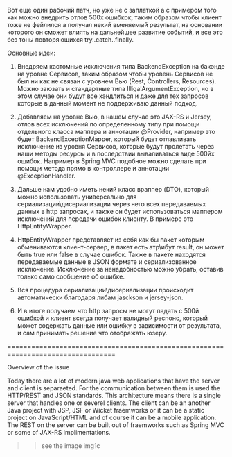 Вот еще один рабочий патч, но уже не с заплаткой а с примером  того как можно внедрить отлов 500х ошибкок, таким образом чтобы клиент тоже не фейлился а получал некий вменяемый результат, на основании которого он сможет влиять на дальнейшее развитие событий, и все это без тоны повторяющихся try..catch..finally.

Основные идеи:

1.	Внедряем кастомные исключения типа BackendException на бакэнде на уровне Сервисов, таким образом чтобы уровень Сервисов не был ни как не связан с уровнем Вью (Rest, Controllers, Resources). Можно заюзать и стандартные типа IlligalArgumentException, но в этом случае они будут все хэндлиться и даже для тех запросов которые в данный момент не поддерживаю данный подход.

2.	Добавляем на уровне  Вью, в нашем случае это JAX-RS и Jersey, отлов всех исключений по определенному типу при помощи отдельного класса маппера и аннотации @Provider, например это будет BackendExceptionMapper, который будет отлавливать исключение из уровня Сервисов, которые будут пролетать через наши методы ресурсы и в последствии вываливаться виде 500йх ошибок. Например в Spring MVC подобное можно сделать при помощи метода прямо в контроллере и аннотации @ExceptionHandler.

3.	Дальше нам удобно иметь некий класс враппер (DTO), который можно использовать универсально для сериализации\дисериализации через него всех передаваемых данных в http запросах, и также он будет использоваться маппером исключений для передачи ошибок клиенту. В примере это HttpEntityWrapper.

4.	HttpEntityWrapper представляет из себя как бы пакет которым обмениваются клиент-сервер, в пакет есть атр\ибут result, он может быть true или false в случае ошибок. Также в пакете находятся передаваемые данные в JSON формате и сериализованное исключение. Исключение за ненадобностью можно убрать, оставив только само сообщение об ошибке. 

5.	Вся процедура сериализации\дисериализации происходит автоматически благодаря либам jasckson и jersey-json.

6.	И в итоге получаем что http запросы не могут падать с 500й ошибкой и клиент всегда получает валидный респонс, который может содержать данные или ошибку в зависимости от результата, и сам принимать решение что отображать юзеру.

=================================================================================

Overview of the issue

Today there are a lot of modern java web applications that have the server and client is separaeted. For the communication between them is used the HTTP/REST and JSON standards. This architecture means there is a single server that handles one or severel clients. The client can be an another Java project with JSP, JSF or Wicket fraemworks or it can be a static project on JavaScript/HTML and of course it can be a mobile application.
The REST on the server can be built out of fraemworks such as Spring MVC or some of JAX-RS implimentations.
>> see the image img1c